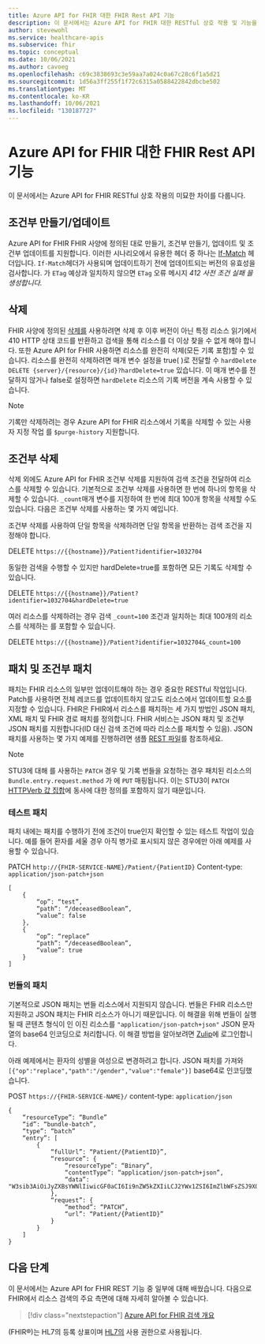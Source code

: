 ```yaml
---
title: Azure API for FHIR 대한 FHIR Rest API 기능
description: 이 문서에서는 Azure API for FHIR 대한 RESTful 상호 작용 및 기능을 설명합니다.
author: stevewohl
ms.service: healthcare-apis
ms.subservice: fhir
ms.topic: conceptual
ms.date: 10/06/2021
ms.author: cavoeg
ms.openlocfilehash: c69c3838693c3e59aa7a024c0a67c28c6f1a5d21
ms.sourcegitcommit: 1d56a3ff255f1f72c6315a0588422842dbcbe502
ms.translationtype: MT
ms.contentlocale: ko-KR
ms.lasthandoff: 10/06/2021
ms.locfileid: "130187727"
---
```

# <a name="fhir-rest-api-capabilities-for-azure-api-for-fhir"></a>Azure API for FHIR 대한 FHIR Rest API 기능

이 문서에서는 Azure API for FHIR RESTful 상호 작용의 미묘한 차이를 다룹니다.


## <a name="conditional-createupdate"></a>조건부 만들기/업데이트

Azure API for FHIR FHIR 사양에 정의된 대로 만들기, 조건부 만들기, 업데이트 및 조건부 업데이트를 지원합니다. 이러한 시나리오에서 유용한 헤더 중 하나는 [If-Match](https://www.hl7.org/fhir/http.html#concurrency) 헤더입니다. `If-Match`헤더가 사용되며 업데이트하기 전에 업데이트되는 버전의 유효성을 검사합니다. 가 `ETag` 예상과 일치하지 않으면 `ETag` 오류 메시지 *412 사전 조건 실패 을 생성합니다.* 

## <a name="delete"></a>삭제

FHIR 사양에 정의된 [삭제를](https://www.hl7.org/fhir/http.html#delete) 사용하려면 삭제 후 이후 버전이 아닌 특정 리소스 읽기에서 410 HTTP 상태 코드를 반환하고 검색을 통해 리소스를 더 이상 찾을 수 없게 해야 합니다. 또한 Azure API for FHIR 사용하면 리소스를 완전히 삭제(모든 기록 포함)할 수 있습니다. 리소스를 완전히 삭제하려면 매개 변수 설정을 true( )로 전달할 수 `hardDelete` `DELETE {server}/{resource}/{id}?hardDelete=true` 있습니다. 이 매개 변수를 전달하지 않거나 false로 설정하면 `hardDelete` 리소스의 기록 버전을 계속 사용할 수 있습니다.

> [!NOTE]
> 기록만 삭제하려는 경우 Azure API for FHIR 리소스에서 기록을 삭제할 수 있는 사용자 지정 작업 를 `$purge-history` 지원합니다. 

## <a name="conditional-delete"></a>조건부 삭제

삭제 외에도 Azure API for FHIR 조건부 삭제를 지원하여 검색 조건을 전달하여 리소스를 삭제할 수 있습니다. 기본적으로 조건부 삭제를 사용하면 한 번에 하나의 항목을 삭제할 수 있습니다. `_count`매개 변수를 지정하여 한 번에 최대 100개 항목을 삭제할 수도 있습니다. 다음은 조건부 삭제를 사용하는 몇 가지 예입니다.

조건부 삭제를 사용하여 단일 항목을 삭제하려면 단일 항목을 반환하는 검색 조건을 지정해야 합니다.

DELETE `https://{{hostname}}/Patient?identifier=1032704`

동일한 검색을 수행할 수 있지만 hardDelete=true를 포함하면 모든 기록도 삭제할 수 있습니다.

DELETE `https://{{hostname}}/Patient?identifier=1032704&hardDelete=true`

여러 리소스를 삭제하려는 경우 검색 `_count=100` 조건과 일치하는 최대 100개의 리소스를 삭제하는 를 포함할 수 있습니다.

DELETE `https://{{hostname}}/Patient?identifier=1032704&_count=100`

## <a name="patch-and-conditional-patch"></a>패치 및 조건부 패치

패치는 FHIR 리소스의 일부만 업데이트해야 하는 경우 중요한 RESTful 작업입니다. Patch를 사용하면 전체 레코드를 업데이트하지 않고도 리소스에서 업데이트할 요소를 지정할 수 있습니다. FHIR은 FHIR에서 리소스를 패치하는 세 가지 방법인 JSON 패치, XML 패치 및 FHIR 경로 패치를 정의합니다. FHIR 서비스는 JSON 패치 및 조건부 JSON 패치를 지원합니다(ID 대신 검색 조건에 따라 리소스를 패치할 수 있음). JSON 패치를 사용하는 몇 가지 예제를 진행하려면 샘플 [REST 파일](https://github.com/microsoft/fhir-server/blob/main/docs/rest/PatchRequests.http)를 참조하세요.

> [!NOTE]
> STU3에 대해 를 사용하는 `PATCH` 경우 및 기록 번들을 요청하는 경우 패치된 리소스의 `Bundle.entry.request.method` 가 에 `PUT` 매핑됩니다. 이는 STU3이 `PATCH` [HTTPVerb 값 집합](http://hl7.org/fhir/STU3/valueset-http-verb.html)에 동사에 대한 정의를 포함하지 않기 때문입니다.

### <a name="testing-patch"></a>테스트 패치

패치 내에는 패치를 수행하기 전에 조건이 true인지 확인할 수 있는 테스트 작업이 있습니다. 예를 들어 환자를 세울 경우 아직 병가로 표시되지 않은 경우에만 아래 예제를 사용할 수 있습니다. 

PATCH `http://{FHIR-SERVICE-NAME}/Patient/{PatientID}` Content-type: `application/json-patch+json`

```
[
    {
        “op”: “test”,
        “path”: “/deceasedBoolean”,
        “value”: false
    },
    {
        “op”: “replace”
        “path”: “/deceasedBoolean”,
        “value”: true
    }
]

```

### <a name="patch-in-bundles"></a>번들의 패치

기본적으로 JSON 패치는 번들 리소스에서 지원되지 않습니다. 번들은 FHIR 리소스만 지원하고 JSON 패치는 FHIR 리소스가 아니기 때문입니다. 이 해결을 위해 번들이 실행될 때 콘텐츠 형식이 인 이진 리소스를 `"application/json-patch+json"` JSON 문자열의 base64 인코딩으로 처리합니다. 이 해결 방법을 알아보려면 [Zulip](https://chat.fhir.org/#narrow/stream/179166-implementers/topic/Transaction.20with.20PATCH.20request)에 로그인합니다. 

아래 예제에서는 환자의 성별을 여성으로 변경하려고 합니다. JSON 패치를 가져와 `[{"op":"replace","path":"/gender","value":"female"}]` base64로 인코딩했습니다.

POST `https://{FHIR-SERVICE-NAME}/` content-type: `application/json`

```
{
    “resourceType”: “Bundle”
    “id”: “bundle-batch”,
    “type”: “batch”
    “entry”: [
        {
            “fullUrl”: “Patient/{PatientID}”,
            “resource”: {
                “resourceType”: “Binary”,
                “contentType”: “application/json-patch+json”,
                “data”: "W3sib3AiOiJyZXBsYWNlIiwicGF0aCI6Ii9nZW5kZXIiLCJ2YWx1ZSI6ImZlbWFsZSJ9XQ=="
            },
            “request”: { 
                “method”: “PATCH”,
                “url”: “Patient/{PatientID}”
            }
        }
    ]
}

```

## <a name="next-steps"></a>다음 단계

이 문서에서는 Azure API for FHIR REST 기능 중 일부에 대해 배웠습니다. 다음으로 FHIR에서 리소스 검색의 주요 측면에 대해 자세히 알아볼 수 있습니다. 

>[!div class="nextstepaction"]
>[Azure API for FHIR 검색 개요](overview-of-search.md)

(FHIR&#174;)는 HL7의 등록 상표이며 [HL7의](https://hl7.org/fhir/) 사용 권한으로 사용됩니다.